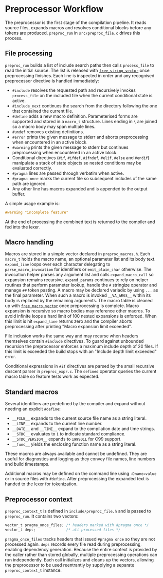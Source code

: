 # Preprocessor Workflow

The preprocessor is the first stage of the compilation pipeline.  It reads
source files, expands macros and resolves conditional blocks before any tokens
are produced.  `preproc_run` in `src/preproc_file.c` drives this process.

## File processing

`preproc_run` builds a list of include search paths then calls `process_file` to
read the initial source.  The list is released with [`free_string_vector`](memory_helpers.md) once preprocessing finishes.  Each line is inspected in order and any recognised
preprocessor directive is handled immediately:

- `#include` resolves the requested path and recursively invokes `process_file`
  on the included file when the current conditional state is active.
- `#include_next` continues the search from the directory following the one
  that contained the current file.
- `#define` adds a new macro definition.  Parameterised forms are supported and
  stored in a `macro_t` structure.  Lines ending in `\` are joined so a macro
  body may span multiple lines.
- `#undef` removes existing definitions.
- `#error` prints the given message to stderr and aborts preprocessing when
  encountered in an active block.
- `#warning` prints the given message to stderr but continues preprocessing
  when encountered in an active block.
- Conditional directives (`#if`, `#ifdef`, `#ifndef`, `#elif`, `#else` and
  `#endif`) manipulate a stack of state objects so nested conditions may be
  evaluated correctly.
- `#pragma` lines are passed through verbatim when active.
- `#pragma once` marks the current file so subsequent includes of the same
  path are ignored.
- Any other line has macros expanded and is appended to the output buffer.

A simple usage example is:

```c
#warning "incomplete feature"
```

At the end of processing the combined text is returned to the compiler and fed
into the lexer.

## Macro handling

Macros are stored in a simple vector declared in `preproc_macros.h`.  Each
`macro_t` holds the macro name, an optional parameter list and its body text.
`expand_line` loops over each character delegating to `parse_macro_invocation`
for identifiers or `emit_plain_char` otherwise.  The invocation helper parses
any argument list and calls `expand_macro_call` so expansion remains recursive.
`expand_params` continues to rely on helper routines that perform parameter
lookup, handle the `#` stringize operator and manage `##` token pasting.  A
macro may be declared variadic by using `...` as the final parameter.  When such
a macro is invoked `__VA_ARGS__` within its body is replaced by the remaining
arguments.
The macro table is cleaned up with [`free_macro_vector`](memory_helpers.md) once preprocessing is complete.
Macro expansion is recursive so macro bodies may reference other macros. To
avoid infinite loops a hard limit of 100 nested expansions is enforced.  When
this limit is hit `expand_line` returns zero and the compiler aborts
preprocessing after printing "Macro expansion limit exceeded".

File inclusion works the same way and may recurse when headers themselves
contain `#include` directives.  To guard against unbounded recursion the
preprocessor enforces a maximum include depth of 20 files.  If this limit is
exceeded the build stops with an "Include depth limit exceeded" error.

Conditional expressions in `#if` directives are parsed by the small recursive
descent parser in `preproc_expr.c`.  The `defined` operator queries the current
macro table so feature tests work as expected.

## Standard macros

Several identifiers are predefined by the compiler and expand without needing
an explicit `#define`:

- `__FILE__` expands to the current source file name as a string literal.
- `__LINE__` expands to the current line number.
- `__DATE__` and `__TIME__` expand to the compilation date and time strings.
- `__STDC__` evaluates to `1` to indicate standard compliance.
- `__STDC_VERSION__` expands to `199901L` for C99 support.
- `__func__` yields the enclosing function name as a string literal.

These macros are always available and cannot be undefined. They are useful for
diagnostics and logging as they convey file names, line numbers and build
timestamps.

Additional macros may be defined on the command line using `-Dname=value` or in
source files with `#define`. After preprocessing the expanded text is handed to
the lexer for tokenization.
## Preprocessor context

`preproc_context_t` is defined in `include/preproc_file.h` and is passed to `preproc_run`. It contains two vectors:

```c
vector_t pragma_once_files; /* headers marked with #pragma once */
vector_t deps;              /* all processed files */
```

`pragma_once_files` tracks headers that issued `#pragma once` so they are not
processed again. `deps` records every file read during preprocessing, enabling
dependency generation. Because the entire context is provided by the caller
rather than stored globally, multiple preprocessing operations can run
independently. Each call initializes and cleans up the vectors, allowing the
preprocessor to be used reentrantly by supplying a separate
`preproc_context_t` instance.

